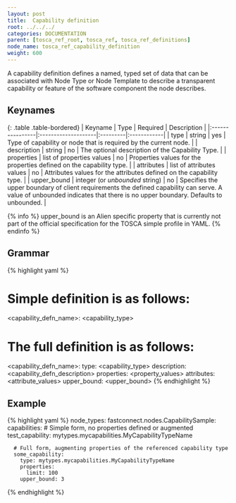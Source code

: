 ```yaml
---
layout: post
title:  Capability definition
root: ../../../
categories: DOCUMENTATION
parent: [tosca_ref_root, tosca_ref, tosca_ref_definitions]
node_name: tosca_ref_capability_definition
weight: 600
---
```


A capability definition defines a named, typed set of data that can be associated with Node Type or Node Template to describe a transparent capability or feature of the software component the node describes.

## Keynames

{: .table .table-bordered}
| Keyname         | Type                | Required | Description |
|:----------------|:--------------------|:---------|:------------|
| type            | string              | yes      | Type of capability or node that is required by the current node. |
| description     | string              | no       | The optional description of the Capability Type. |
| properties      | list of properties values | no      | Properties values for the properties defined on the capability type. |
| attributes      | list of attributes values | no      | Attributes values for the attributes defined on the capability type. |
| upper_bound     | integer (or _unbounded_ string) | no       | Specifies the upper boundary of client requirements the defined capability can serve. A value of unbounded indicates that there is no upper boundary. Defaults to unbounded. |

{% info %}
upper_bound is an Alien specific property that is currently not part of the official specification for the TOSCA simple profile in YAML.
{% endinfo %}

## Grammar

{% highlight yaml %}
# Simple definition is as follows:
<capability_defn_name>: <capability_type>

# The full definition is as follows:
<capability_defn_name>:
  type: <capability_type>
  description: <capability_defn_description>
  properties:
    <property_values>
  attributes:
    <attribute_values>
  upper_bound: <upper_bound>
{% endhighlight %}

## Example

{% highlight yaml %}
node_types:
  fastconnect.nodes.CapabilitySample:
    capabilities:
      # Simple form, no properties defined or augmented
      test_capability: mytypes.mycapabilities.MyCapabilityTypeName

      # Full form, augmenting properties of the referenced capability type
      some_capability:
        type: mytypes.mycapabilities.MyCapabilityTypeName
        properties:
          limit: 100
        upper_bound: 3
{% endhighlight %}
